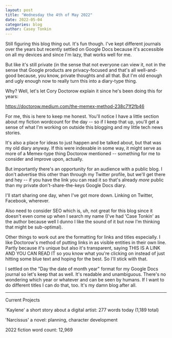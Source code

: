 ```yaml
---
layout: post
title: "Wednesday the 4th of May 2022"
date: 2022-05-04
categories: blog
author: Casey Tonkin
---
```


Still figuring this blog thing out. It's fun though. I've kept different journals over the years but recently settled on Google Docs because it's accessible on all my devices
and since I'm lazy, that works well for me. 

But like it's still private (in the sense that not everyone can view it, not in the sense that Google products are privacy-focused
and that's all well-and-good because, you know, private thoughts and all that. But I'm old enough and ugly enough now to really turn this into a diary-type thing.

Why? Well, let's let Cory Doctorow explain it since he's been doing this for years:

<a href='https://doctorow.medium.com/the-memex-method-238c71f2fb46'>https://doctorow.medium.com/the-memex-method-238c71f2fb46</a>

For me, this is here to keep me honest. You'll notice I have a little section about my fiction wordcount for the day -- so if I keep that up, you'll get a sense of what I'm working
on outside this blogging and my little tech news stories.

It's also a place for ideas to just happen and be talked about, but that was my old diary anyway. If this were indexable in some way, it might serve as more of a Memex-type
thing Doctorow mentioned -- something for me to consider and improve upon, actually.

But importantly there's an opportunity for an audience with a public blog. I don't advertise this other than through my Twitter profile, but we'll get there and hey -- if 
you have the link you can read it so that's already <i>more</i> public than my private don't-share-the-keys Google Docs diary.

I'll start sharing one day, when I've got more down. Linking on Twitter, Facebook, wherever.

Also need to consider SEO which is, uh, not great for this blog since it doesn't even come up when I search my name 
(I've had 'Case Tonkin' as the author because well I dunno I like the sound of it but now I'm thinking that might be sub-optimal).

Other things to work out are the formatting for links and titles especially. I like Doctorow's method of putting links in as visible entities in their own line. Partly
because it's unique but also it's transparent, saying THIS IS A LINK AND YOU CAN READ IT so you know what you're clicking on instead of just hitting some blue text and
hoping for the best. So I'll stick with that.

I settled on the "Day the date of month year" format for my Google Docs journal so let's keep that as well. It's readable and unambiguous. There's no wondering which year or
whatever and can be seen by humans. If I want to do different titles I can do that, too. It's my damn blog after all.

__________
Current Projects

'Kaylene' a short story about a digital artist: 277 words today (1,189 total)

'Narcissus' a novel: planning, character development

2022 fiction word count: 12,969
